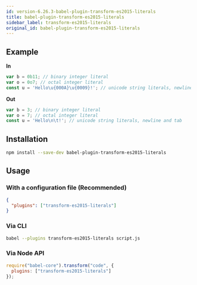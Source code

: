 ```yaml
---
id: version-6.26.3-babel-plugin-transform-es2015-literals
title: babel-plugin-transform-es2015-literals
sidebar_label: transform-es2015-literals
original_id: babel-plugin-transform-es2015-literals
---
```


## Example

**In**

```js
var b = 0b11; // binary integer literal
var o = 0o7; // octal integer literal
const u = 'Hello\u{000A}\u{0009}!'; // unicode string literals, newline and tab
```

**Out**

```js
var b = 3; // binary integer literal
var o = 7; // octal integer literal
const u = 'Hello\n\t!'; // unicode string literals, newline and tab
```

## Installation

```sh
npm install --save-dev babel-plugin-transform-es2015-literals
```

## Usage

### With a configuration file (Recommended)

```json
{
  "plugins": ["transform-es2015-literals"]
}
```

### Via CLI

```sh
babel --plugins transform-es2015-literals script.js
```

### Via Node API

```javascript
require("babel-core").transform("code", {
  plugins: ["transform-es2015-literals"]
});
```

